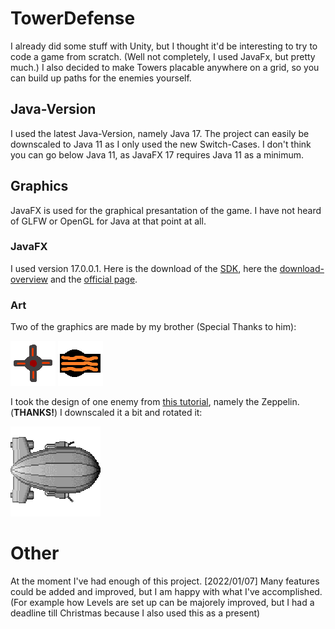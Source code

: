 # TowerDefense
I already did some stuff with Unity, but I thought it'd be interesting to try to code a game from scratch. (Well not completely, I used JavaFx, but pretty much.)
I also decided to make Towers placable anywhere on a grid, so you can build up paths for the enemies yourself.

## Java-Version
I used the latest Java-Version, namely Java 17. The project can easily be downscaled to Java 11 as I only used the new Switch-Cases. I don't think you can go below Java 11, as JavaFX 17 requires Java 11 as a minimum.

## Graphics
JavaFX is used for the graphical presantation of the game. I have not heard of GLFW or OpenGL for Java at that point at all.

### JavaFX
I used version 17.0.0.1. Here is the download of the [SDK](https://download2.gluonhq.com/openjfx/17.0.1/openjfx-17.0.1_windows-x64_bin-sdk.zip), here the [download-overview](https://gluonhq.com/products/javafx/) and the [official page](https://openjfx.io/).

### Art
Two of the graphics are made by my brother (Special Thanks to him):

![Quadruple-Shooter](https://github.com/Serenkii/TowerDefense/blob/main/src/main/resources/com/serenki/art/towers/FourwaysTower.png)
![FireCannon](https://github.com/Serenkii/TowerDefense/blob/main/src/main/resources/com/serenki/art/towers/FireCannon.png)

I took the design of one enemy from [this tutorial](http://www.blackgolem.com/blog/learning-pixel-art-2/), namely the Zeppelin. (**THANKS!**) I downscaled it a bit and rotated it:

![Zeppelin](https://github.com/Serenkii/TowerDefense/blob/main/src/main/resources/com/serenki/art/enemies/Zeppelin.png)

# Other
At the moment I've had enough of this project. [2022/01/07]
Many features could be added and improved, but I am happy with what I've accomplished. (For example how Levels are set up can be majorely improved, but I had a deadline till Christmas because I also used this as a present)

